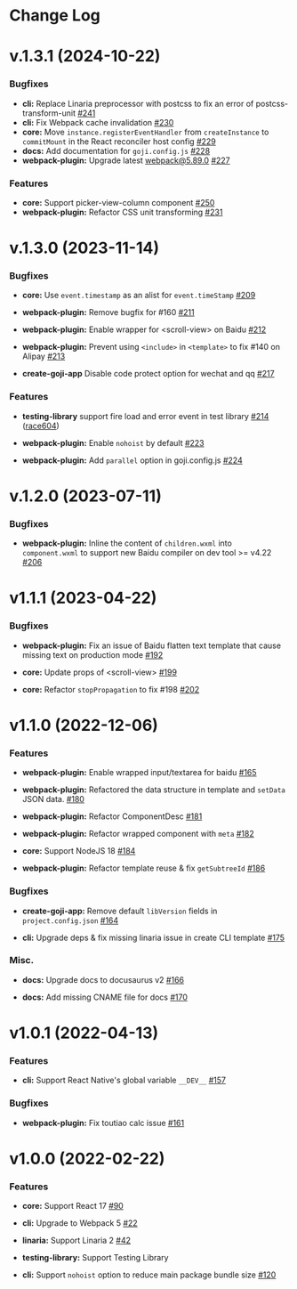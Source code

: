 # Change Log

# v.1.3.1 (2024-10-22)

### Bugfixes

- **cli:** Replace Linaria preprocessor with postcss to fix an error of postcss-transform-unit
  [\#241](https://github.com/airbnb/goji-js/pull/241)
- **cli:** Fix Webpack cache invalidation [\#230](https://github.com/airbnb/goji-js/pull/230)
- **core:** Move `instance.registerEventHandler` from `createInstance` to `commitMount` in the React
  reconciler host config [\#229](https://github.com/airbnb/goji-js/pull/229)
- **docs:** Add documentation for `goji.config.js`
  [\#228](https://github.com/airbnb/goji-js/pull/228)
- **webpack-plugin:** Upgrade latest webpack@5.89.0
  [\#227](https://github.com/airbnb/goji-js/pull/227)

### Features

- **core:** Support picker-view-column component [\#250](https://github.com/airbnb/goji-js/pull/250)
- **webpack-plugin:** Refactor CSS unit transforming
  [\#231](https://github.com/airbnb/goji-js/pull/231)

# v.1.3.0 (2023-11-14)

### Bugfixes

- **core:** Use `event.timestamp` as an alist for `event.timeStamp`
  [\#209](https://github.com/airbnb/goji-js/pull/209)

- **webpack-plugin:** Remove bugfix for \#160 [\#211](https://github.com/airbnb/goji-js/pull/211)

- **webpack-plugin:** Enable wrapper for \<scroll-view\> on Baidu
  [\#212](https://github.com/airbnb/goji-js/pull/212)

- **webpack-plugin:** Prevent using `<include>` in `<template>` to fix \#140 on Alipay
  [\#213](https://github.com/airbnb/goji-js/pull/213)

- **create-goji-app** Disable code protect option for wechat and qq
  [\#217](https://github.com/airbnb/goji-js/pull/217)

### Features

- **testing-library** support fire load and error event in test library
  [\#214](https://github.com/airbnb/goji-js/pull/214) ([race604](https://github.com/race604))

- **webpack-plugin:** Enable `nohoist` by default
  [\#223](https://github.com/airbnb/goji-js/pull/223)

- **webpack-plugin:** Add `parallel` option in goji.config.js
  [\#224](https://github.com/airbnb/goji-js/pull/224)

# v.1.2.0 (2023-07-11)

### Bugfixes

- **webpack-plugin:** Inline the content of `children.wxml` into `component.wxml` to support new
  Baidu compiler on dev tool >= v4.22 [\#206](https://github.com/airbnb/goji-js/pull/206)

# v1.1.1 (2023-04-22)

### Bugfixes

- **webpack-plugin:** Fix an issue of Baidu flatten text template that cause missing text on
  production mode [\#192](https://github.com/airbnb/goji-js/pull/192)

- **core:** Update props of \<scroll-view\> [\#199](https://github.com/airbnb/goji-js/pull/199)

- **core:** Refactor `stopPropagation` to fix \#198
  [\#202](https://github.com/airbnb/goji-js/pull/202)

# v1.1.0 (2022-12-06)

### Features

- **webpack-plugin:** Enable wrapped input/textarea for baidu
  [\#165](https://github.com/airbnb/goji-js/pull/165)

- **webpack-plugin:** Refactored the data structure in template and `setData` JSON data.
  [\#180](https://github.com/airbnb/goji-js/pull/180)

- **webpack-plugin:** Refactor ComponentDesc [\#181](https://github.com/airbnb/goji-js/pull/181)

- **webpack-plugin:** Refactor wrapped component with `meta`
  [\#182](https://github.com/airbnb/goji-js/pull/182)

- **core:** Support NodeJS 18 [\#184](https://github.com/airbnb/goji-js/pull/184)

- **webpack-plugin:** Refactor template reuse & fix `getSubtreeId`
  [\#186](https://github.com/airbnb/goji-js/pull/186)

### Bugfixes

- **create-goji-app:** Remove default `libVersion` fields in `project.config.json`
  [\#164](https://github.com/airbnb/goji-js/pull/164)

- **cli:** Upgrade deps & fix missing linaria issue in create CLI template
  [\#175](https://github.com/airbnb/goji-js/pull/175)

### Misc.

- **docs:** Upgrade docs to docusaurus v2 [\#166](https://github.com/airbnb/goji-js/pull/166)

- **docs:** Add missing CNAME file for docs [\#170](https://github.com/airbnb/goji-js/pull/170)

# v1.0.1 (2022-04-13)

### Features

- **cli:** Support React Native's global variable `__DEV__`
  [#157](https://github.com/airbnb/goji-js/pull/157)

### Bugfixes

- **webpack-plugin:** Fix toutiao calc issue [#161](https://github.com/airbnb/goji-js/pull/161)

# v1.0.0 (2022-02-22)

### Features

- **core:** Support React 17 [#90](https://github.com/airbnb/goji-js/pull/90)

- **cli:** Upgrade to Webpack 5 [#22](https://github.com/airbnb/goji-js/pull/22)

- **linaria:** Support Linaria 2 [#42](https://github.com/airbnb/goji-js/pull/42)

- **testing-library:** Support Testing Library

- **cli:** Support `nohoist` option to reduce main package bundle size
  [#120](https://github.com/airbnb/goji-js/pull/120)
